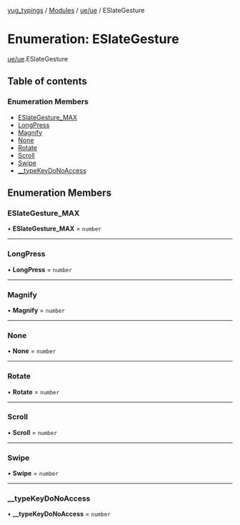 [yug_typings](../README.md) / [Modules](../modules.md) / [ue/ue](../modules/ue_ue.md) / ESlateGesture

# Enumeration: ESlateGesture

[ue/ue](../modules/ue_ue.md).ESlateGesture

## Table of contents

### Enumeration Members

- [ESlateGesture\_MAX](ue_ue.ESlateGesture.md#eslategesture_max)
- [LongPress](ue_ue.ESlateGesture.md#longpress)
- [Magnify](ue_ue.ESlateGesture.md#magnify)
- [None](ue_ue.ESlateGesture.md#none)
- [Rotate](ue_ue.ESlateGesture.md#rotate)
- [Scroll](ue_ue.ESlateGesture.md#scroll)
- [Swipe](ue_ue.ESlateGesture.md#swipe)
- [\_\_typeKeyDoNoAccess](ue_ue.ESlateGesture.md#__typekeydonoaccess)

## Enumeration Members

### ESlateGesture\_MAX

• **ESlateGesture\_MAX** = `number`

___

### LongPress

• **LongPress** = `number`

___

### Magnify

• **Magnify** = `number`

___

### None

• **None** = `number`

___

### Rotate

• **Rotate** = `number`

___

### Scroll

• **Scroll** = `number`

___

### Swipe

• **Swipe** = `number`

___

### \_\_typeKeyDoNoAccess

• **\_\_typeKeyDoNoAccess** = `number`
